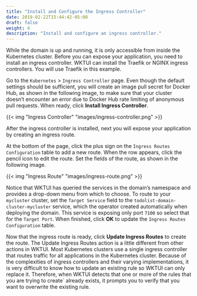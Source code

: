 ```yaml
---
title: "Install and Configure the Ingress Controller"
date: 2019-02-22T15:44:42-05:00
draft: false
weight: 4
description: "Install and configure an ingress controller."
---
```


While the domain is up and running, it is only accessible from inside the Kubernetes cluster.  Before you can expose your application, you need to install an ingress controller.  WKTUI can install the Traefik or NGINX ingress controllers.  You will use Traefik in this example.  

Go to the `Kubernetes` > `Ingress Controller` page.  Even though the default settings should be sufficient, you will create an image pull secret for Docker Hub, as shown in the following image, to make sure that your cluster doesn’t encounter an error due to Docker Hub rate limiting of anonymous pull requests.  When ready, click **Install Ingress Controller**.  

{{< img "Ingress Controller" "images/ingress-controller.png" >}}

After the ingress controller is installed, next you will expose your application by creating an ingress route.

At the bottom of the page, click the plus sign on the `Ingress Routes Configuration` table to add a new route.  When the row appears, click the pencil icon to edit the route.  Set the fields of the route, as shown in the following image.

{{< img "Ingress Route" "images/ingress-route.png" >}}

 Notice that WKTUI has queried the services in the domain’s namespace and provides a drop-down menu from which to choose.  To route to your `mycluster` cluster, set the `Target Service` field to the `todolist-domain-cluster-mycluster` service, which the operator created automatically when deploying the domain.  This service is exposing only port `7100` so select that for the `Target Port`.  When finished, click **OK** to update the `Ingress Routes Configuration` table.

 Now that the ingress route is ready, click **Update Ingress Routes** to create the route.  The Update Ingress Routes action is a little different from other actions in WKTUI.  Most Kubernetes clusters use a single ingress controller that routes traffic for all applications in the Kubernetes cluster.  Because of the complexities of ingress controllers and their varying implementations, it is very difficult to know how to update an existing rule so WKTUI can only replace it.  Therefore, when WKTUI detects that one or more of the rules that you are trying to create` already exists, it prompts you to verify that you want to overwrite the existing rule.
